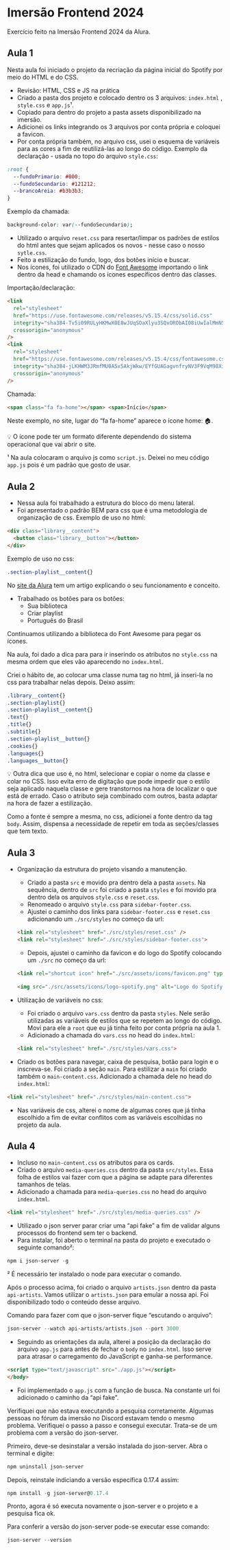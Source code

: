 # Imersão Frontend 2024
Exercício feito na Imersão Frontend 2024 da Alura.

## Aula 1

Nesta aula foi iniciado o projeto da recriação da página inicial do Spotify por meio do HTML e do CSS.

- Revisão: HTML, CSS e JS na prática
- Criado a pasta dos projeto e colocado dentro os 3 arquivos: `index.html` , `style.css` e `app.js`¹.
- Copiado para dentro do projeto a pasta assets disponibilizado na imersão.
- Adicionei os links integrando os 3 arquivos por conta própria e coloquei a favicon.
- Por conta própria também, no arquivo css, usei o esquema de variáveis para as cores a fim de reutilizá-las ao longo do código. Exemplo da declaração - usada no topo do arquivo `style.css`:

```css
:root {
  --fundoPrimario: #000;
  --fundoSecundario: #121212;
  --brancoAreia: #b3b3b3;
}
```

Exemplo da chamada:

```css
background-color: var(--fundoSecundario);
```

- Utilizado o arquivo `reset.css` para resertar/limpar os padrões de estilos do html antes que sejam aplicados os novos - nesse caso o nosso `sytle.css`.
- Feito a estilização do fundo, logo, dos botões início e buscar.
- Nos ícones, foi utilizado o CDN do [Font Awesome](https://fontawesome.com/icons) importando o link dentro da head e chamando os ícones específicos dentro das classes.

Importação/declaração:

```html
<link
  rel="stylesheet"
  href="https://use.fontawesome.com/releases/v5.15.4/css/solid.css"
  integrity="sha384-Tv5i09RULyHKMwX0E8wJUqSOaXlyu3SQxORObAI08iUwIalMmN5L6AvlPX2LMoSE"
  crossorigin="anonymous"
/>
<link
  rel="stylesheet"
  href="https://use.fontawesome.com/releases/v5.15.4/css/fontawesome.css"
  integrity="sha384-jLKHWM3JRmfMU0A5x5AkjWkw/EYfGUAGagvnfryNV3F9VqM98XiIH7VBGVoxVSc7"
  crossorigin="anonymous"
/>
```

Chamada:

```html
<span class="fa fa-home"></span> <span>Início</span>
```
Neste exemplo, no site, lugar do “fa fa-home” aparece o ícone home: 🏠. 

<aside>
💡 O ícone pode ter um formato diferente dependendo do sistema operacional que vai abrir o site.

</aside>

¹ Na aula colocaram o arquivo js como `script.js`. Deixei no meu código `app.js` pois é um padrão que gosto de usar.

## Aula 2

- Nessa aula foi trabalhado a estrutura do bloco do menu lateral.
- Foi apresentado o padrão BEM para css que é uma metodologia de organização de css.  Exemplo de uso no html:

```html
<div class="library__content">
  <button class="library__button"></button>
</div>
```

Exemplo de uso no css:

```css
.section-playlist__content{}
```

No [site da Alura](https://www.alura.com.br/artigos/criando-componentes-css-com-padrao-bem#utilizando-o-padrao-bem) tem um artigo explicando o seu funcionamento e conceito.

- Trabalhado os botões para os botões:
    - Sua biblioteca
    - Criar playlist
    - Português do Brasil

Continuamos utilizando a biblioteca do Font Awesome para pegar os ícones.

Na aula, foi dado a dica para para ir inserindo os atributos no `style.css` na mesma ordem que eles vão aparecendo no `index.html`.

Criei o hábito de, ao colocar uma classe numa tag no html, já inseri-la no css para trabalhar nelas depois. Deixo assim:

```css
.library__content{}
.section-playlist{}
.section-playlist__content{}
.text{}
.title{}
.subtitle{}
.section-playlist__button{}
.cookies{}
.languages{}
.languages__button{}
```

<aside>
💡 Outra dica que uso é, no html, selecionar e copiar o nome da classe e colar no CSS. Isso evita erro de digitação que pode impedir que o estilo seja aplicado naquela classe e gere transtornos na hora de localizar o que está de errado. Caso o atributo seja combinado com outros, basta adaptar na hora de fazer a estilização.

</aside>

Como a fonte é sempre a mesma, no css, adicionei a fonte dentro da tag `body`. Assim, dispensa a necessidade de repetir em toda as seções/classes que tem texto.

## Aula 3
- Organização da estrutura do projeto visando a manutenção.
    - Criado a pasta `src` e movido pra dentro dela a pasta `assets`. Na sequência, dentro de `src` foi criado a pasta `styles` e foi movido pra dentro dela os arquivos `style.css` e `reset.css`.
    - Renomeado o arquivo `style.css`  para `sidebar-footer.css`.
    - Ajustei o caminho dos links para `sidebar-footer.css` e `reset.css` adicionando um `./src/styles` no começo da url:
    
    ```html
    <link rel="stylesheet" href="./src/styles/reset.css" />
    <link rel="stylesheet" href="./src/styles/sidebar-footer.css">
    ```
    
    - Depois, ajustei o caminho da favicon e do logo do Spotify colocando um `./src` no começo da url:
    
    ```html
    <link rel="shortcut icon" href="./src/assets/icons/favicon.png" type="image/x-icon">
    ```
    
    ```html
    <img src="./src/assets/icons/logo-spotify.png" alt="Logo do Spotify">
    ```
    

- Utilização de variáveis no css:
    - Foi criado o arquivo `vars.css` dentro da pasta `styles`. Nele serão utilizadas as variáveis de estilos que se repetem ao longo do código. Movi para ele a `root` que eu já tinha feito por conta própria na aula 1.
    - Adicionado a chamada do `vars.css` no head do `index.html`:
    
    ```html
    <link rel="stylesheet" href="./src/styles/vars.css">
    ```
    
- Criado os botões para navegar, caixa de pesquisa, botão para login e o inscreva-se. Foi criado a seção `main`. Para estilizar a `main` foi criado também o `main-content.css`. Adicionado a chamada dele no head do `index.html`:

```html
<link rel="stylesheet" href="./src/styles/main-content.css">
```

- Nas variáveis de css, alterei o nome de algumas cores que já tinha escolhido a fim de evitar conflitos com as variáveis escolhidas no projeto da aula.

## Aula 4
- Incluso no `main-content.css` os atributos para os cards.
- Criado o arquivo `media-queries.css` dentro da pasta `src/styles`. Essa folha de estilos vai fazer com que a página se adapte para diferentes tamanhos de telas.
- Adicionado a chamada para `media-queries.css` no head do arquivo `index.html`.

```html
<link rel="stylesheet" href="./src/styles/media-queries.css" />
```

- Utilizado o json server parar criar uma “api fake” a fim de validar alguns processos do frontend sem ter o backend.
- Para instalar, foi aberto o terminal na pasta do projeto e executado o seguinte comando²:

```powershell
npm i json-server -g
```

² É necessário ter instalado o node para executar o comando.

Após o processo acima, foi criado o arquivo `artists.json` dentro da pasta `api-artists`. Vamos utilizar o `artists.json` para emular a nossa api. Foi disponibilizado todo o conteúdo desse arquivo.

Comando para fazer com que o json-server fique “escutando o arquivo”:

```powershell
json-server --watch api-artists/artists.json --port 3000
```

- Seguindo as orientações da aula, alterei a posição da declaração do arquivo `app.js`  para antes de fechar o `body` no `index.html`. Isso serve para atrasar o carregamento do JavaScript e ganha-se performance.

```html
<script type="text/javascript" src="./app.js"></script>
</body>
```

- Foi implementado o `app.js`  com a função de busca. Na constante url foi adicionado o caminho da “api fake”.

Verifiquei que não estava executando a pesquisa corretamente. Algumas pessoas no fórum da imersão no Discord estavam tendo o mesmo problema. Verifiquei o passo a passo e consegui executar.  Trata-se de um problema com a versão do json-server.

Primeiro, deve-se desinstalar a versão instalada do json-server. Abra o terminal e digite:

```powershell
npm uninstall json-server
```

Depois, reinstale indiciando a versão específica 0.17.4 assim:

```powershell
npm install -g json-server@0.17.4
```

Pronto, agora é só executa novamente o json-server e o projeto e a pesquisa fica ok.

Para conferir a versão do json-server pode-se executar esse comando:

```powershell
json-server --version
```